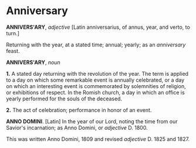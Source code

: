 # Anniversary

**ANNIVERS'ARY**, _adjective_ \[Latin anniversarius, of annus, year, and verto, to turn.\]

Returning with the year, at a stated time; annual; yearly; as an _anniversary_ feast.

**ANNIVERS'ARY**, _noun_

**1.** A stated day returning with the revolution of the year. The term is applied to a day on which some remarkable event is annually celebrated, or a day on which an interesting event is commemorated by solemnities of religion, or exhibitions of respect. In the Romish church, a day in which an office is yearly performed for the souls of the deceased.

**2.** The act of celebration; performance in honor of an event.

**ANNO DOMINI**. \[Latin\] In the year of our Lord, noting the time from our Savior's incarnation; as Anno Domini, or _adjective_ D. 1800.

This was written Anno Domini, 1809 and revised _adjective_ D. 1825 and 1827.